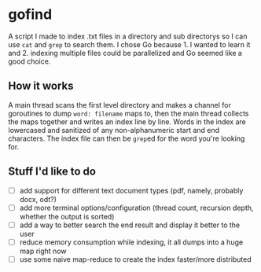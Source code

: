 # gofind

A script I made to index .txt files in a directory and sub directorys so I can use `cat` and `grep` to search them. I chose Go because 1. I wanted to learn it and 2. indexing multiple files could be parallelized and Go seemed like a good choice.

## How it works

A main thread scans the first level directory and makes a channel for goroutines to dump `word: filename` maps to, then the main thread collects the maps together and writes an index line by line. Words in the index are lowercased and sanitized of any non-alphanumeric start and end characters.
The index file can then be `grep`ed for the word you're looking for.

## Stuff I'd like to do

* [ ] add support for different text document types (pdf, namely, probably docx, odt?)
* [ ] add more terminal options/configuration (thread count, recursion depth, whether the output is sorted)
* [ ] add a way to better search the end result and display it better to the user 
* [ ] reduce memory consumption while indexing, it all dumps into a huge map right now
* [ ] use some naive map-reduce to create the index faster/more distributed
